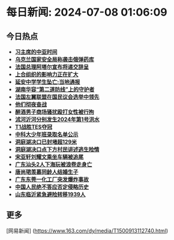 
# 每日新闻: 2024-07-08 01:06:09
## 今日热点

- **[习主席的中亚时间](https://www.163.com/search?keyword=%E4%B9%A0%E4%B8%BB%E5%B8%AD%E7%9A%84%E4%B8%AD%E4%BA%9A%E6%97%B6%E9%97%B4)**
- **[乌克兰国家安全局称袭击俄弹药库](https://www.163.com/search?keyword=%E4%B9%8C%E5%85%8B%E5%85%B0%E5%9B%BD%E5%AE%B6%E5%AE%89%E5%85%A8%E5%B1%80%E7%A7%B0%E8%A2%AD%E5%87%BB%E4%BF%84%E5%BC%B9%E8%8D%AF%E5%BA%93)**
- **[法国总理阿塔尔宣布将递交辞呈](https://www.163.com/search?keyword=%E6%B3%95%E5%9B%BD%E6%80%BB%E7%90%86%E9%98%BF%E5%A1%94%E5%B0%94%E5%AE%A3%E5%B8%83%E5%B0%86%E9%80%92%E4%BA%A4%E8%BE%9E%E5%91%88)**
- **[上合组织的影响力正在扩大](https://www.163.com/search?keyword=%E4%B8%8A%E5%90%88%E7%BB%84%E7%BB%87%E7%9A%84%E5%BD%B1%E5%93%8D%E5%8A%9B%E6%AD%A3%E5%9C%A8%E6%89%A9%E5%A4%A7)**
- **[延安中学学生坠亡:当地通报](https://www.163.com/search?keyword=%E5%BB%B6%E5%AE%89%E4%B8%AD%E5%AD%A6%E5%AD%A6%E7%94%9F%E5%9D%A0%E4%BA%A1+%E5%BD%93%E5%9C%B0%E9%80%9A%E6%8A%A5)**
- **[湖南华容“第二道防线”上的守护者](https://www.163.com/search?keyword=%E6%B9%96%E5%8D%97%E5%8D%8E%E5%AE%B9%E2%80%9C%E7%AC%AC%E4%BA%8C%E9%81%93%E9%98%B2%E7%BA%BF%E2%80%9D%E4%B8%8A%E7%9A%84%E5%AE%88%E6%8A%A4%E8%80%85)**
- **[法国左翼联盟在国民议会选举中领先](https://www.163.com/search?keyword=%E6%B3%95%E5%9B%BD%E5%B7%A6%E7%BF%BC%E8%81%94%E7%9B%9F%E5%9C%A8%E5%9B%BD%E6%B0%91%E8%AE%AE%E4%BC%9A%E9%80%89%E4%B8%BE%E4%B8%AD%E9%A2%86%E5%85%88)**
- **[他们彻夜奋战](https://www.163.com/search?keyword=%E4%BB%96%E4%BB%AC%E5%BD%BB%E5%A4%9C%E5%A5%8B%E6%88%98)**
- **[醉酒男子商场骚扰殴打女性被行拘](https://www.163.com/search?keyword=%E9%86%89%E9%85%92%E7%94%B7%E5%AD%90%E5%95%86%E5%9C%BA%E9%AA%9A%E6%89%B0%E6%AE%B4%E6%89%93%E5%A5%B3%E6%80%A7%E8%A2%AB%E8%A1%8C%E6%8B%98)**
- **[沭河沂河分别发生2024年第1号洪水](https://www.163.com/search?keyword=%E6%B2%AD%E6%B2%B3%E6%B2%82%E6%B2%B3%E5%88%86%E5%88%AB%E5%8F%91%E7%94%9F2024%E5%B9%B4%E7%AC%AC1%E5%8F%B7%E6%B4%AA%E6%B0%B4)**
- **[T1战胜TES夺冠](https://www.163.com/search?keyword=T1%E6%88%98%E8%83%9CTES%E5%A4%BA%E5%86%A0)**
- **[中科大少年班录取名单公示](https://www.163.com/search?keyword=%E4%B8%AD%E7%A7%91%E5%A4%A7%E5%B0%91%E5%B9%B4%E7%8F%AD%E5%BD%95%E5%8F%96%E5%90%8D%E5%8D%95%E5%85%AC%E7%A4%BA)**
- **[洞庭湖决口已封堵超129米](https://www.163.com/search?keyword=%E6%B4%9E%E5%BA%AD%E6%B9%96%E5%86%B3%E5%8F%A3%E5%B7%B2%E5%B0%81%E5%A0%B5%E8%B6%85129%E7%B1%B3)**
- **[洞庭湖决口点下方村民讲述逃生险情](https://www.163.com/search?keyword=%E6%B4%9E%E5%BA%AD%E6%B9%96%E5%86%B3%E5%8F%A3%E7%82%B9%E4%B8%8B%E6%96%B9%E6%9D%91%E6%B0%91%E8%AE%B2%E8%BF%B0%E9%80%83%E7%94%9F%E9%99%A9%E6%83%85)**
- **[宋亚轩刘耀文乘坐车辆被追尾](https://www.163.com/search?keyword=%E5%AE%8B%E4%BA%9A%E8%BD%A9%E5%88%98%E8%80%80%E6%96%87%E4%B9%98%E5%9D%90%E8%BD%A6%E8%BE%86%E8%A2%AB%E8%BF%BD%E5%B0%BE)**
- **[广东汕头2人下海玩被浪卷走身亡](https://www.163.com/search?keyword=%E5%B9%BF%E4%B8%9C%E6%B1%95%E5%A4%B42%E4%BA%BA%E4%B8%8B%E6%B5%B7%E7%8E%A9%E8%A2%AB%E6%B5%AA%E5%8D%B7%E8%B5%B0%E8%BA%AB%E4%BA%A1)**
- **[唐尚珺羡慕同龄人结婚生子](https://www.163.com/search?keyword=%E5%94%90%E5%B0%9A%E7%8F%BA%E7%BE%A1%E6%85%95%E5%90%8C%E9%BE%84%E4%BA%BA%E7%BB%93%E5%A9%9A%E7%94%9F%E5%AD%90)**
- **[广东东莞一化工厂突发爆炸事故](https://www.163.com/search?keyword=%E5%B9%BF%E4%B8%9C%E4%B8%9C%E8%8E%9E%E4%B8%80%E5%8C%96%E5%B7%A5%E5%8E%82%E7%AA%81%E5%8F%91%E7%88%86%E7%82%B8%E4%BA%8B%E6%95%85)**
- **[中国人民绝不答应否定侵略历史](https://www.163.com/search?keyword=%E4%B8%AD%E5%9B%BD%E4%BA%BA%E6%B0%91%E7%BB%9D%E4%B8%8D%E7%AD%94%E5%BA%94%E5%90%A6%E5%AE%9A%E4%BE%B5%E7%95%A5%E5%8E%86%E5%8F%B2)**
- **[山东临沂紧急避险转移1939人](https://www.163.com/search?keyword=%E5%B1%B1%E4%B8%9C%E4%B8%B4%E6%B2%82%E7%B4%A7%E6%80%A5%E9%81%BF%E9%99%A9%E8%BD%AC%E7%A7%BB1939%E4%BA%BA)**

## 更多
[网易新闻] (https://www.163.com/dy/media/T1500913112740.html)

